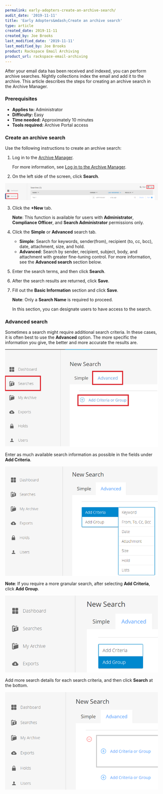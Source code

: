 ```yaml
---
permalink: early-adopters-create-an-archive-search/
audit_date: '2019-11-11'
title: 'Early Adopters&mdash;Create an archive search'
type: article
created_date: 2019-11-11
created_by: Joe Brooks
last_modified_date: '2019-11-11'
last_modified_by: Joe Brooks
product: Rackspace Email Archiving
product_url: rackspace-email-archiving
---
```


After your email data has been received and indexed, you can perform
archive searches. Nightly collections index the email and add it to the
archive. This article describes the steps for creating an archive search in the Archive Manager.

### Prerequisites

- **Applies to:** Administrator
- **Difficulty:** Easy
- **Time needed:** Approximately 10 minutes
- **Tools required:** Archive Portal access

### Create an archive search

Use the following instructions to create an archive search:

1. Log in to the [Archive Manager](https://cp.rackspace.com/Login.aspx?ReturnUrl=%2f).

   For more information, see [Log in to the Archive Manager](/support/how-to/log-in-to-the-archive-manager).

2. On the left side of the screen, click **Search**.

  ![](Create-an-archive-search-1.png)

3. Click the **+New** tab.

   **Note**: This function is available for users with **Administrator**, **Compliance Officer**, and **Search Administrator** permissions only.

4. Click the **Simple** or **Advanced** search tab.

   - **Simple**: Search for keywords, sender(from), recipient (to, cc, bcc), date, attachment, size, and hold.
   - **Advanced**: Search by sender, recipient, subject, body, and attachment with greater fine-tuning control. For more information, see the **Advanced search** section below.

5. Enter the search terms, and then click **Search**.

6. After the search results are returned, click **Save**.

7. Fill out the **Basic Information** section and click **Save**.

   **Note**: Only a **Search Name** is required to proceed.

   In this section, you can designate users to have access to the search.


### Advanced search

Sometimes a search might require additional search criteria. In these cases, it is often best to use the **Advanced** option. The more specific the information you give, the better and more accurate the results are.

![](Create-an-archive-search-2.png)

Enter as much available search information as possible in the fields under **Add Criteria**.

![](Create-an-archive-search-3.png)

**Note**: If you require a more granular search, after selecting **Add Criteria**, click **Add Group**.

![](Create-an-archive-search-4.png)

Add more search details for each search criteria, and then click **Search** at the bottom.

![](Create-an-archive-search-5.png)

